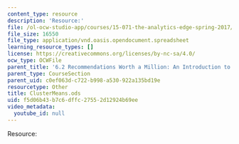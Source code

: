 ```yaml
---
content_type: resource
description: 'Resource:'
file: /ol-ocw-studio-app/courses/15-071-the-analytics-edge-spring-2017/f5d06b43b7c6dffc27552d12924b69ee_ClusterMeans.ods
file_size: 16550
file_type: application/vnd.oasis.opendocument.spreadsheet
learning_resource_types: []
license: https://creativecommons.org/licenses/by-nc-sa/4.0/
ocw_type: OCWFile
parent_title: '6.2 Recommendations Worth a Million: An Introduction to Clustering '
parent_type: CourseSection
parent_uid: c0ef063d-c722-b998-a530-922a135bd19e
resourcetype: Other
title: ClusterMeans.ods
uid: f5d06b43-b7c6-dffc-2755-2d12924b69ee
video_metadata:
  youtube_id: null
---
```

Resource: